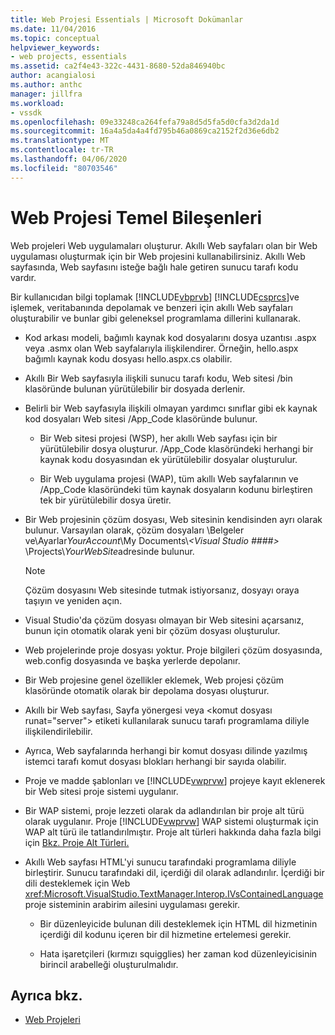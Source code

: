 ```yaml
---
title: Web Projesi Essentials | Microsoft Dokümanlar
ms.date: 11/04/2016
ms.topic: conceptual
helpviewer_keywords:
- web projects, essentials
ms.assetid: ca2f4e43-322c-4431-8680-52da846940bc
author: acangialosi
ms.author: anthc
manager: jillfra
ms.workload:
- vssdk
ms.openlocfilehash: 09e33248ca264fefa79a8d5d5fa5d0cfa3d2da1d
ms.sourcegitcommit: 16a4a5da4a4fd795b46a0869ca2152f2d36e6db2
ms.translationtype: MT
ms.contentlocale: tr-TR
ms.lasthandoff: 04/06/2020
ms.locfileid: "80703546"
---
```

# <a name="web-project-essentials"></a>Web Projesi Temel Bileşenleri
Web projeleri Web uygulamaları oluşturur. Akıllı Web sayfaları olan bir Web uygulaması oluşturmak için bir Web projesini kullanabilirsiniz. Akıllı Web sayfasında, Web sayfasını isteğe bağlı hale getiren sunucu tarafı kodu vardır.

 Bir kullanıcıdan bilgi toplamak [!INCLUDE[vbprvb](../../code-quality/includes/vbprvb_md.md)] [!INCLUDE[csprcs](../../data-tools/includes/csprcs_md.md)]ve işlemek, veritabanında depolamak ve benzeri için akıllı Web sayfaları oluşturabilir ve bunlar gibi geleneksel programlama dillerini kullanarak.

- Kod arkası modeli, bağımlı kaynak kod dosyalarını dosya uzantısı .aspx veya .asmx olan Web sayfalarıyla ilişkilendirer. Örneğin, hello.aspx bağımlı kaynak kodu dosyası hello.aspx.cs olabilir.

- Akıllı Bir Web sayfasıyla ilişkili sunucu tarafı kodu, Web sitesi /bin klasöründe bulunan yürütülebilir bir dosyada derlenir.

- Belirli bir Web sayfasıyla ilişkili olmayan yardımcı sınıflar gibi ek kaynak kod dosyaları Web sitesi /App_Code klasöründe bulunur.

  - Bir Web sitesi projesi (WSP), her akıllı Web sayfası için bir yürütülebilir dosya oluşturur. /App_Code klasöründeki herhangi bir kaynak kodu dosyasından ek yürütülebilir dosyalar oluşturulur.

  - Bir Web uygulama projesi (WAP), tüm akıllı Web sayfalarının ve /App_Code klasöründeki tüm kaynak dosyaların kodunu birleştiren tek bir yürütülebilir dosya üretir.

- Bir Web projesinin çözüm dosyası, Web sitesinin kendisinden ayrı olarak bulunur. Varsayılan olarak, çözüm dosyaları \Belgeler ve\\Ayarlar*YourAccount*\My Documents\\*\<Visual Studio ####>* \Projects\\*YourWebSite*adresinde bulunur.

  > [!NOTE]
  > Çözüm dosyasını Web sitesinde tutmak istiyorsanız, dosyayı oraya taşıyın ve yeniden açın.

- Visual Studio'da çözüm dosyası olmayan bir Web sitesini açarsanız, bunun için otomatik olarak yeni bir çözüm dosyası oluşturulur.

- Web projelerinde proje dosyası yoktur. Proje bilgileri çözüm dosyasında, web.config dosyasında ve başka yerlerde depolanır.

- Bir Web projesine genel özellikler eklemek, Web projesi çözüm klasöründe otomatik olarak bir depolama dosyası oluşturur.

- Akıllı bir Web sayfası, Sayfa yönergesi veya \<komut dosyası runat="server"> etiketi kullanılarak sunucu tarafı programlama diliyle ilişkilendirilebilir.

- Ayrıca, Web sayfalarında herhangi bir komut dosyası dilinde yazılmış istemci tarafı komut dosyası blokları herhangi bir sayıda olabilir.

- Proje ve madde şablonları ve [!INCLUDE[vwprvw](../../extensibility/internals/includes/vwprvw_md.md)] projeye kayıt eklenerek bir Web sitesi proje sistemi uygulanır.

- Bir WAP sistemi, proje lezzeti olarak da adlandırılan bir proje alt türü olarak uygulanır. Proje [!INCLUDE[vwprvw](../../extensibility/internals/includes/vwprvw_md.md)] WAP sistemi oluşturmak için WAP alt türü ile tatlandırılmıştır. Proje alt türleri hakkında daha fazla bilgi için [Bkz. Proje Alt Türleri.](../../extensibility/internals/project-subtypes.md)

- Akıllı Web sayfası HTML'yi sunucu tarafındaki programlama diliyle birleştirir. Sunucu tarafındaki dil, içerdiği dil olarak adlandırılır. İçerdiği bir dili desteklemek için Web <xref:Microsoft.VisualStudio.TextManager.Interop.IVsContainedLanguage> proje sisteminin arabirim ailesini uygulaması gerekir.

  - Bir düzenleyicide bulunan dili desteklemek için HTML dil hizmetinin içerdiği dil kodunu içeren bir dil hizmetine ertelemesi gerekir.

  - Hata işaretçileri (kırmızı squigglies) her zaman kod düzenleyicisinin birincil arabelleği oluşturulmalıdır.

## <a name="see-also"></a>Ayrıca bkz.
- [Web Projeleri](../../extensibility/internals/web-projects.md)
